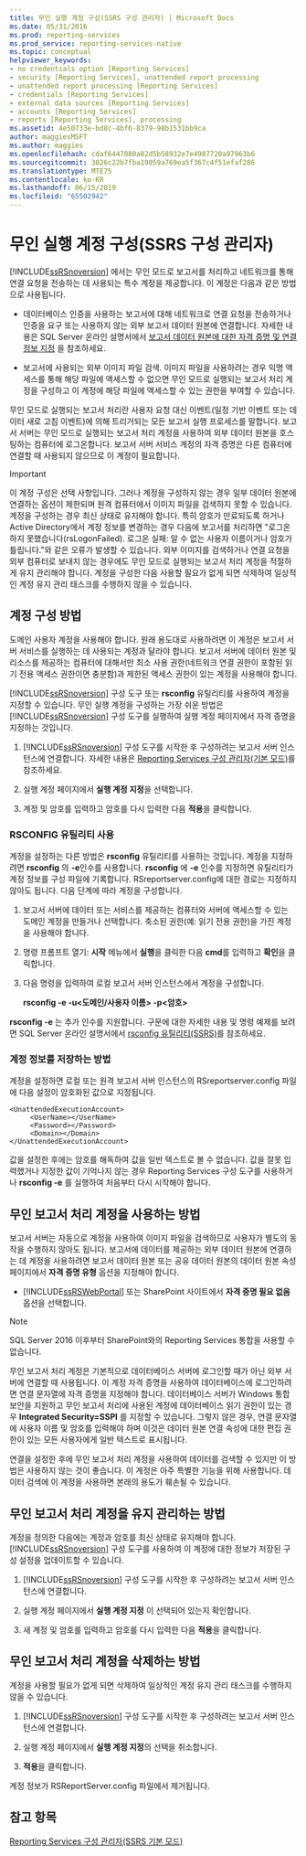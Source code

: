 ```yaml
---
title: 무인 실행 계정 구성(SSRS 구성 관리자) | Microsoft Docs
ms.date: 05/31/2016
ms.prod: reporting-services
ms.prod_service: reporting-services-native
ms.topic: conceptual
helpviewer_keywords:
- no credentials option [Reporting Services]
- security [Reporting Services], unattended report processing
- unattended report processing [Reporting Services]
- credentials [Reporting Services]
- external data sources [Reporting Services]
- accounts [Reporting Services]
- reports [Reporting Services], processing
ms.assetid: 4e50733e-bd8c-4bf6-8379-98b1531bb9ca
author: maggiesMSFT
ms.author: maggies
ms.openlocfilehash: cdaf6447080a82d5b58932e7e4987720a97963b6
ms.sourcegitcommit: 3026c22b7fba19059a769ea5f367c4f51efaf286
ms.translationtype: MTE75
ms.contentlocale: ko-KR
ms.lasthandoff: 06/15/2019
ms.locfileid: "65502942"
---
```

# <a name="configure-the-unattended-execution-account-ssrs-configuration-manager"></a>무인 실행 계정 구성(SSRS 구성 관리자)
  [!INCLUDE[ssRSnoversion](../../includes/ssrsnoversion-md.md)] 에서는 무인 모드로 보고서를 처리하고 네트워크를 통해 연결 요청을 전송하는 데 사용되는 특수 계정을 제공합니다. 이 계정은 다음과 같은 방법으로 사용됩니다.  
  
-   데이터베이스 인증을 사용하는 보고서에 대해 네트워크로 연결 요청을 전송하거나 인증을 요구 또는 사용하지 않는 외부 보고서 데이터 원본에 연결합니다. 자세한 내용은 SQL Server 온라인 설명서에서 [보고서 데이터 원본에 대한 자격 증명 및 연결 정보 지정](../../reporting-services/report-data/specify-credential-and-connection-information-for-report-data-sources.md) 을 참조하세요.  
  
-   보고서에 사용되는 외부 이미지 파일 검색. 이미지 파일을 사용하려는 경우 익명 액세스를 통해 해당 파일에 액세스할 수 없으면 무인 모드로 실행되는 보고서 처리 계정을 구성하고 이 계정에 해당 파일에 액세스할 수 있는 권한을 부여할 수 있습니다.  
  
 무인 모드로 실행되는 보고서 처리란 사용자 요청 대신 이벤트(일정 기반 이벤트 또는 데이터 새로 고침 이벤트)에 의해 트리거되는 모든 보고서 실행 프로세스를 말합니다. 보고서 서버는 무인 모드로 실행되는 보고서 처리 계정을 사용하여 외부 데이터 원본을 호스팅하는 컴퓨터에 로그온합니다. 보고서 서버 서비스 계정의 자격 증명은 다른 컴퓨터에 연결할 때 사용되지 않으므로 이 계정이 필요합니다.  
  
> [!IMPORTANT]  
>  이 계정 구성은 선택 사항입니다. 그러나 계정을 구성하지 않는 경우 일부 데이터 원본에 연결하는 옵션이 제한되며 원격 컴퓨터에서 이미지 파일을 검색하지 못할 수 있습니다. 계정을 구성하는 경우 최신 상태로 유지해야 합니다. 특히 암호가 만료되도록 하거나 Active Directory에서 계정 정보를 변경하는 경우 다음에 보고서를 처리하면 "로그온하지 못했습니다(rsLogonFailed). 로그온 실패: 알 수 없는 사용자 이름이거나 암호가 틀립니다."와 같은 오류가 발생할 수 있습니다. 외부 이미지를 검색하거나 연결 요청을 외부 컴퓨터로 보내지 않는 경우에도 무인 모드로 실행되는 보고서 처리 계정을 적절하게 유지 관리해야 합니다. 계정을 구성한 다음 사용할 필요가 없게 되면 삭제하여 일상적인 계정 유지 관리 태스크를 수행하지 않을 수 있습니다.  
  
## <a name="how-to-configure-the-account"></a>계정 구성 방법  
 도메인 사용자 계정을 사용해야 합니다. 원래 용도대로 사용하려면 이 계정은 보고서 서버 서비스를 실행하는 데 사용되는 계정과 달라야 합니다. 보고서 서버에 데이터 원본 및 리소스를 제공하는 컴퓨터에 대해서만 최소 사용 권한(네트워크 연결 권한이 포함된 읽기 전용 액세스 권한이면 충분함)과 제한된 액세스 권한이 있는 계정을 사용해야 합니다.  
  
 [!INCLUDE[ssRSnoversion](../../includes/ssrsnoversion-md.md)] 구성 도구 또는 **rsconfig** 유틸리티를 사용하여 계정을 지정할 수 있습니다. 무인 실행 계정을 구성하는 가장 쉬운 방법은 [!INCLUDE[ssRSnoversion](../../includes/ssrsnoversion-md.md)] 구성 도구를 실행하여 실행 계정 페이지에서 자격 증명을 지정하는 것입니다.  
  
1.  [!INCLUDE[ssRSnoversion](../../includes/ssrsnoversion-md.md)] 구성 도구를 시작한 후 구성하려는 보고서 서버 인스턴스에 연결합니다. 자세한 내용은 [Reporting Services 구성 관리자&#40;기본 모드&#41;](../../reporting-services/install-windows/reporting-services-configuration-manager-native-mode.md)를 참조하세요.  
  
2.  실행 계정 페이지에서 **실행 계정 지정**을 선택합니다.  
  
3.  계정 및 암호를 입력하고 암호를 다시 입력한 다음 **적용**을 클릭합니다.  
  
### <a name="using-rsconfig-utility"></a>RSCONFIG 유틸리티 사용  
 계정을 설정하는 다른 방법은 **rsconfig** 유틸리티를 사용하는 것입니다. 계정을 지정하려면 **rsconfig** 의 **-e**인수를 사용합니다. **rsconfig** 에 **-e** 인수를 지정하면 유틸리티가 계정 정보를 구성 파일에 기록합니다. RSreportserver.config에 대한 경로는 지정하지 않아도 됩니다. 다음 단계에 따라 계정을 구성합니다.  
  
1.  보고서 서버에 데이터 또는 서비스를 제공하는 컴퓨터와 서버에 액세스할 수 있는 도메인 계정을 만들거나 선택합니다. 축소된 권한(예: 읽기 전용 권한)을 가진 계정을 사용해야 합니다.  
  
2.  명령 프롬프트 열기: **시작** 메뉴에서 **실행**을 클릭한 다음 **cmd**를 입력하고 **확인**을 클릭합니다.  
  
3.  다음 명령을 입력하여 로컬 보고서 서버 인스턴스에서 계정을 구성합니다.  
  
     **rsconfig -e -u\<도메인/사용자 이름> -p\<암호>**  
  
 **rsconfig -e** 는 추가 인수를 지원합니다. 구문에 대한 자세한 내용 및 명령 예제를 보려면 SQL Server 온라인 설명서에서 [rsconfig 유틸리티&#40;SSRS&#41;](../../reporting-services/tools/rsconfig-utility-ssrs.md)를 참조하세요.  
  
### <a name="how-account-information-is-stored"></a>계정 정보를 저장하는 방법  
 계정을 설정하면 로컬 또는 원격 보고서 서버 인스턴스의 RSreportserver.config 파일에 다음 설정이 암호화된 값으로 지정됩니다.  
  
```  
<UnattendedExecutionAccount>  
     <UserName></UserName>  
     <Password></Password>  
     <Domain></Domain>  
</UnattendedExecutionAccount>  
```  
  
 값을 설정한 후에는 암호를 해독하여 값을 일반 텍스트로 볼 수 없습니다. 값을 잘못 입력했거나 지정한 값이 기억나지 않는 경우 Reporting Services 구성 도구를 사용하거나 **rsconfig -e** 를 실행하여 처음부터 다시 시작해야 합니다.  
  
## <a name="how-to-use-the-unattended-report-processing-account"></a>무인 보고서 처리 계정을 사용하는 방법  
 보고서 서버는 자동으로 계정을 사용하여 이미지 파일을 검색하므로 사용자가 별도의 동작을 수행하지 않아도 됩니다. 보고서에 데이터를 제공하는 외부 데이터 원본에 연결하는 데 계정을 사용하려면 보고서 데이터 원본 또는 공유 데이터 원본의 데이터 원본 속성 페이지에서 **자격 증명 유형** 옵션을 지정해야 합니다.  
  
-   [!INCLUDE[ssRSWebPortal](../../includes/ssrswebportal.md)] 또는 SharePoint 사이트에서 **자격 증명 필요 없음** 옵션을 선택합니다.  

> [!NOTE]
> SQL Server 2016 이후부터 SharePoint와의 Reporting Services 통합을 사용할 수 없습니다.
  
 무인 보고서 처리 계정은 기본적으로 데이터베이스 서버에 로그인할 때가 아닌 외부 서버에 연결할 때 사용됩니다. 이 계정 자격 증명을 사용하여 데이터베이스에 로그인하려면 연결 문자열에 자격 증명을 지정해야 합니다. 데이터베이스 서버가 Windows 통합 보안을 지원하고 무인 보고서 처리에 사용된 계정에 데이터베이스 읽기 권한이 있는 경우 **Integrated Security=SSPI** 를 지정할 수 있습니다. 그렇지 않은 경우, 연결 문자열에 사용자 이름 및 암호를 입력해야 하며 이것은 데이터 원본 연결 속성에 대한 편집 권한이 있는 모든 사용자에게 일반 텍스트로 표시됩니다.  
  
 연결을 설정한 후에 무인 보고서 처리 계정을 사용하여 데이터를 검색할 수 있지만 이 방법은 사용하지 않는 것이 좋습니다. 이 계정은 아주 특별한 기능을 위해 사용합니다. 데이터 검색에 이 계정을 사용하면 본래의 용도가 훼손될 수 있습니다.  
  
## <a name="how-to-maintain-the-unattended-report-processing-account"></a>무인 보고서 처리 계정을 유지 관리하는 방법  
 계정을 정의한 다음에는 계정과 암호를 최신 상태로 유지해야 합니다. [!INCLUDE[ssRSnoversion](../../includes/ssrsnoversion-md.md)] 구성 도구를 사용하여 이 계정에 대한 정보가 저장된 구성 설정을 업데이트할 수 있습니다.  
  
1.  [!INCLUDE[ssRSnoversion](../../includes/ssrsnoversion-md.md)] 구성 도구를 시작한 후 구성하려는 보고서 서버 인스턴스에 연결합니다.  
  
2.  실행 계정 페이지에서 **실행 계정 지정** 이 선택되어 있는지 확인합니다.  
  
3.  새 계정 및 암호를 입력하고 암호를 다시 입력한 다음 **적용**을 클릭합니다.  
  
## <a name="how-to-delete-the-unattended-report-processing-account"></a>무인 보고서 처리 계정을 삭제하는 방법  
 계정을 사용할 필요가 없게 되면 삭제하여 일상적인 계정 유지 관리 태스크를 수행하지 않을 수 있습니다.  
  
1.  [!INCLUDE[ssRSnoversion](../../includes/ssrsnoversion-md.md)] 구성 도구를 시작한 후 구성하려는 보고서 서버 인스턴스에 연결합니다.  
  
2.  실행 계정 페이지에서 **실행 계정 지정**의 선택을 취소합니다.  
  
3.  **적용**을 클릭합니다.  
  
 계정 정보가 RSReportServer.config 파일에서 제거됩니다.  
  
## <a name="see-also"></a>참고 항목  
 [Reporting Services 구성 관리자(SSRS 기본 모드)](https://msdn.microsoft.com/379eab68-7f13-4997-8d64-38810240756e)  
  
  
